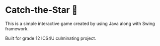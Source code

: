 # Catch-the-Star 🌟

This is a simple interactive game created by using Java along with Swing framework.

Built for grade 12 ICS4U culminating project.
